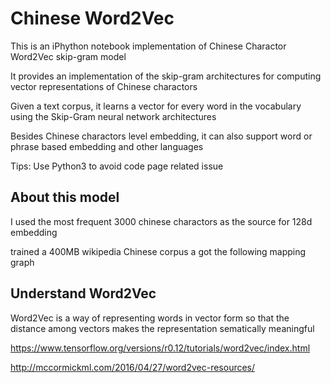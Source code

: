 # Chinese Word2Vec
This is an iPhython notebook implementation of Chinese Charactor Word2Vec skip-gram model

It provides an implementation of the skip-gram architectures for computing vector representations of Chinese charactors

Given a text corpus, it learns a vector for every word in the vocabulary using the Skip-Gram neural network architectures

Besides Chinese charactors level embedding, it can also support word or phrase based embedding and other languages

Tips: Use Python3 to avoid code page related issue

## About this model

I used the most frequent 3000 chinese charactors as the source for 128d embedding
 
trained a 400MB wikipedia Chinese corpus a got the following mapping graph

## Understand Word2Vec

Word2Vec is a way of representing words in vector form 
so that the distance among vectors makes the representation sematically meaningful

https://www.tensorflow.org/versions/r0.12/tutorials/word2vec/index.html

http://mccormickml.com/2016/04/27/word2vec-resources/

